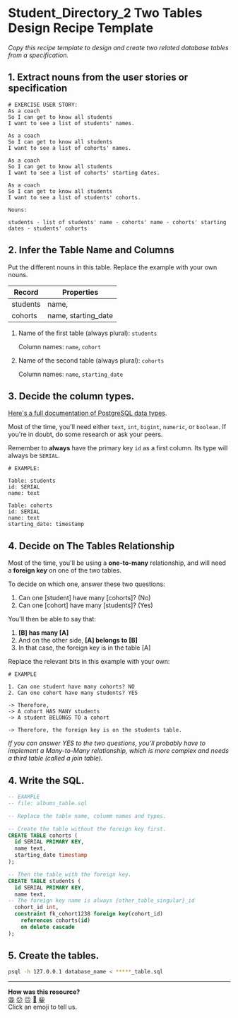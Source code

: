 # Student_Directory_2 Two Tables Design Recipe Template

_Copy this recipe template to design and create two related database tables from a specification._

## 1. Extract nouns from the user stories or specification

```
# EXERCISE USER STORY:
As a coach
So I can get to know all students
I want to see a list of students' names.

As a coach
So I can get to know all students
I want to see a list of cohorts' names.

As a coach
So I can get to know all students
I want to see a list of cohorts' starting dates.

As a coach
So I can get to know all students
I want to see a list of students' cohorts.
```

```
Nouns:

students - list of students' name - cohorts' name - cohorts' starting dates - students' cohorts
```

## 2. Infer the Table Name and Columns

Put the different nouns in this table. Replace the example with your own nouns.

| Record                | Properties          |
| --------------------- | ------------------  |
| students              | name,
| cohorts               | name, starting_date

1. Name of the first table (always plural): `students` 

    Column names: `name`, `cohort`

2. Name of the second table (always plural): `cohorts` 

    Column names: `name`, `starting_date`

## 3. Decide the column types.

[Here's a full documentation of PostgreSQL data types](https://www.postgresql.org/docs/current/datatype.html).

Most of the time, you'll need either `text`, `int`, `bigint`, `numeric`, or `boolean`. If you're in doubt, do some research or ask your peers.

Remember to **always** have the primary key `id` as a first column. Its type will always be `SERIAL`.

```
# EXAMPLE:

Table: students
id: SERIAL
name: text

Table: cohorts
id: SERIAL
name: text
starting_date: timestamp 
```

## 4. Decide on The Tables Relationship

Most of the time, you'll be using a **one-to-many** relationship, and will need a **foreign key** on one of the two tables.

To decide on which one, answer these two questions:

1. Can one [student] have many [cohorts]? (No)
2. Can one [cohort] have many [students]? (Yes)

You'll then be able to say that:

1. **[B] has many [A]**
2. And on the other side, **[A] belongs to [B]**
3. In that case, the foreign key is in the table [A]

Replace the relevant bits in this example with your own:

```
# EXAMPLE

1. Can one student have many cohorts? NO
2. Can one cohort have many students? YES

-> Therefore,
-> A cohort HAS MANY students
-> A student BELONGS TO a cohort

-> Therefore, the foreign key is on the students table.
```

*If you can answer YES to the two questions, you'll probably have to implement a Many-to-Many relationship, which is more complex and needs a third table (called a join table).*

## 4. Write the SQL.

```sql
-- EXAMPLE
-- file: albums_table.sql

-- Replace the table name, columm names and types.

-- Create the table without the foreign key first.
CREATE TABLE cohorts (
  id SERIAL PRIMARY KEY,
  name text,
  starting_date timestamp
);

-- Then the table with the foreign key.
CREATE TABLE students (
  id SERIAL PRIMARY KEY,
  name text,
-- The foreign key name is always {other_table_singular}_id
  cohort_id int,
  constraint fk_cohort1238 foreign key(cohort_id)
    references cohorts(id)
    on delete cascade
);

```

## 5. Create the tables.

```bash
psql -h 127.0.0.1 database_name < *****_table.sql
```

<!-- BEGIN GENERATED SECTION DO NOT EDIT -->

---

**How was this resource?**  
[😫](https://airtable.com/shrUJ3t7KLMqVRFKR?prefill_Repository=makersacademy%2Fdatabases&prefill_File=resources%2Ftwo_table_design_recipe_template.md&prefill_Sentiment=😫) [😕](https://airtable.com/shrUJ3t7KLMqVRFKR?prefill_Repository=makersacademy%2Fdatabases&prefill_File=resources%2Ftwo_table_design_recipe_template.md&prefill_Sentiment=😕) [😐](https://airtable.com/shrUJ3t7KLMqVRFKR?prefill_Repository=makersacademy%2Fdatabases&prefill_File=resources%2Ftwo_table_design_recipe_template.md&prefill_Sentiment=😐) [🙂](https://airtable.com/shrUJ3t7KLMqVRFKR?prefill_Repository=makersacademy%2Fdatabases&prefill_File=resources%2Ftwo_table_design_recipe_template.md&prefill_Sentiment=🙂) [😀](https://airtable.com/shrUJ3t7KLMqVRFKR?prefill_Repository=makersacademy%2Fdatabases&prefill_File=resources%2Ftwo_table_design_recipe_template.md&prefill_Sentiment=😀)  
Click an emoji to tell us.

<!-- END GENERATED SECTION DO NOT EDIT -->